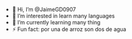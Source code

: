 - 👋 Hi, I’m @JaimeGD0907
- 👀 I’m interested in learn many languages
- 🌱 I’m currently learning many thing
- ⚡ Fun fact: por una de arroz son dos de agua

<!---
JaimeGD0907/JaimeGD0907 is a ✨ special ✨ repository because its `README.md` (this file) appears on your GitHub profile.
You can click the Preview link to take a look at your changes.
--->
